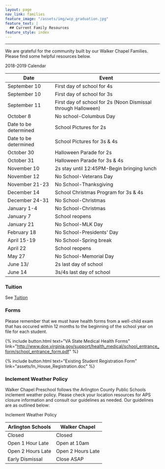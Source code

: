 ```yaml
---
layout: page
nav_link: families
feature_image: "/assets/img/wcp_graduation.jpg"
feature_text: |
  ## Current Family Resources
feature_style: index
---
```


---

We are grateful for the community built by our Walker Chapel Families.  Please find some helpful resources below.

<div class="table-tuition" markdown="1">
<div class="table-header">2018-2019 Calendar</div>

| Date | Event |
|---|---|
|September 10|First day of school for 4s|
|September 10|First day of school for 3s|
|September 11|First day of school for 2s (Noon Dismissal through Halloween)|
|October 8|No school-Columbus Day|
|Date to be determined|School Pictures for 2s|
|Date to be determined|School Pictures for 3s & 4s|
|October 30|Halloween Parade for 2s|
|October 31|Halloween Parade for 3s & 4s|
|November 10|2s stay until 12:45PM-Begin bringing lunch|
|November 12|No School-Veterans Day|
|November 21-23|No School-Thanksgiving|
|December 14|School Christmas Program for 3s & 4s|
|December 24-31|No School-Christmas|
|January 1-4|No School-Christmas|
|January 7|School reopens|
|January 21|No School-MLK Day|
|February 18|No School-Presidents' Day|
|April 15-19|No School-Spring break|
|April 22|School reopens|
|May 27|No School-Memorial Day|
|June 13/|2s last day of school|
|June 14|3s/4s last day of school|

</div>

### Tuition

See [Tuition](/tuition.html)

### Forms

Please remember that we must have health forms from a well-child exam that has occured within 12 months to the beginning of the school year on file for each student.

{% include button.html text="VA State Medical Health Forms" link="http://www.doe.virginia.gov/support/health_medical/school_entrance_form/school_entrance_form.pdf" %}

{% include button.html text="Existing Student Registration Form" link="assets/In_House_Registration.doc" %}

### Inclement Weather Policy

Walker Chapel Preschool follows the Arlington County Public Schools inclement weather policy.  Please check your location resources for APS closure information and consult our guidelines as needed.  Our guidelines are as outlined below:

<div class="table-tuition" markdown="1">
<div class="table-header">Inclement Weather Policy</div>

| Arlington Schools | Walker Chapel |
|---|---|
| Closed | Closed |
| Open 1 Hour Late | Open at 10am |
| Open 2 Hours Late | Open 2 Hours Late |
| Early Dismissal | Close ASAP |

</div>